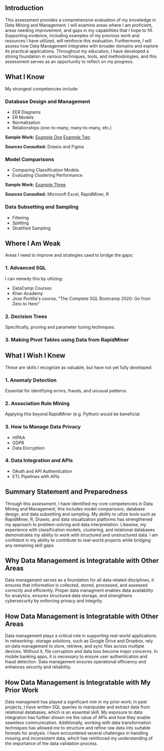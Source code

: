 ## Introduction
This assessment provides a comprehensive evaluation of my knowledge in Data Mining and Management. I will examine areas where I am proficient, areas needing improvement, and gaps in my capabilities that I hope to fill. Supporting evidence, including examples of my previous work and resources I have utilized, will reinforce this evaluation. Furthermore, I will assess how Data Management integrates with broader domains and explore its practical applications. Throughout my education, I have developed a strong foundation in various techniques, tools, and methodologies, and this assessment serves as an opportunity to reflect on my progress. 


## What I Know
My strongest competencies include:

### Database Design and Management
* EER Diagrams
* ER Models
* Normalization
* Relationships (one-to-many, many-to-many, etc.)

<b>Sample Work:</b> [Example One](FinalABC.drawio.pdf) [Example Two](Homework3.pdf)

<b>Sources Consulted:</b> Drawio and Figma

### Model Comparisons
* Comparing Classification Models
* Evaluating Clustering Performance

<b>Sample Work:</b> [Example Three](ModelComparisons.xlsx)

<b>Sources Consulted:</b> Microsoft Excel, RapidMiner, R

### Data Subsetting and Sampling
* Filtering
* Splitting
* Stratified Sampling

## Where I Am Weak
Areas I need to improve and strategies used to bridge the gaps:

### 1. Advanced SQL
I can remedy this by utlizing: 
* DataCamp Courses 
* Khan Academy
* Jose Portilla's course, "The Complete SQL Bootcamp 2020: Go from Zero to Hero"

### 2. Decision Trees
Specifically, pruning and parameter tuning techniques.

### 3. Making Pivot Tables using Data from RapidMiner

## What I Wish I Knew 
These are skills I recognize as valuable, but have not yet fully developed:

### 1. Anomaly Detection
Essential for identifying errors, frauds, and unusual patterns. 

### 2. Association Rule Mining
Applying this beyond RapidMiner (e.g. Python) would be beneficial. 

### 3. How to Manage Data Privacy
* HIPAA
* GDPR
* Data Encryption

### 4. Data Integration and APIs
* OAuth and API Authentication
* ETL Pipelines with APIs

## Summary Statement and Preparedness 
Through this assessment, I have identified my core competencies in Data Mining and Management, this includes model comparisons, database design, and data subsetting and sampling. My ability to utlize tools such as RapidMiner, R, Drawio, and data visualization platforms has strengthened my approach to problem-solving and data interpretation. Likewise, my experience with classification models, clustering, and relational databases demonstrates my ability to work with structured and unstructured data. I am confident in my ability to contribute to real-world projects while bridging any remaining skill gaps. 

## Why Data Management is Integratable with Other Areas
Data management serves as a foundation for all data related disciplines, it ensures that information is collected, stored, processed, and assessed correctly and efficiently. Proper data managment enables data availability for analytics, ensures structured data storage, and strengthens cybersecurity by enforcing privacy and integrity. 

## How Data Management is Integratable with Other Areas
Data management plays a critical role in supporting real-world applications. In networking- storage solutions, such as Google Drive and Dropbox, rely on data management to store, retrieve, and sync files across multiple devices. Without it, file corruption and data loss become major concerns. In mobile banking apps, it is necessary to ensure user authentication and fraud detection. Data management ensures operational efficiency and enhances security and reliability. 

## How Data Management is Integratable with My Prior Work
Data managment has played a significant role in my prior work; in past projects, I have written SQL queries to manipulate and extract data from relational databases,  which is an essential skill. My exposure to data integration has further shown me the value of APIs and how they enable seamless communication. Additionally, working with data transformation techniques has allowed me to structure and refine raw data into suitable formats for analysis. I have encountered several challenges in handling missing and inconsistent data, which has reinforced my understanding of the importance of the data validation process. 
